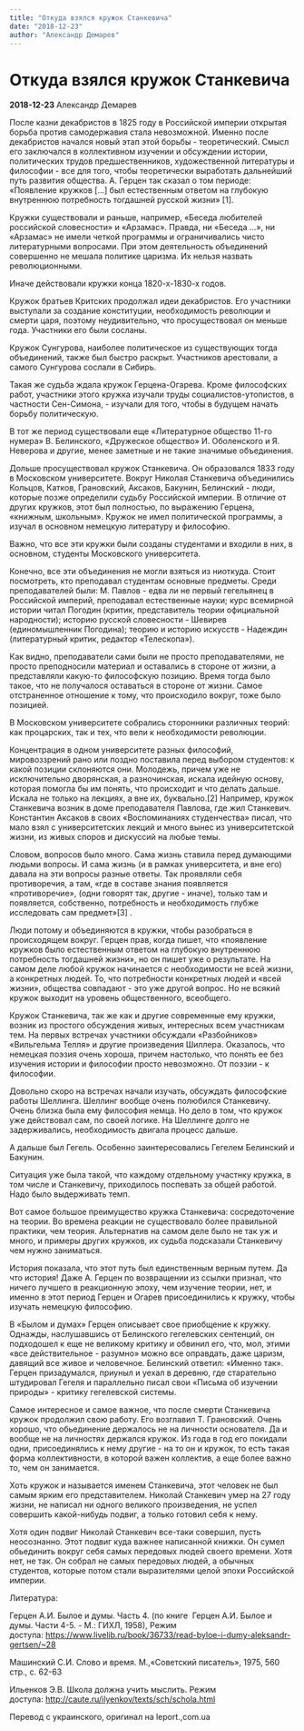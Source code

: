 ```yaml
---
title: "Откуда взялся кружок Станкевича"
date: "2018-12-23"
author: "Александр Демарев"
---
```


# Откуда взялся кружок Станкевича

**2018-12-23** Александр Демарев

После казни декабристов в 1825 году в Российской империи открытая борьба против самодержавия стала невозможной. Именно после декабристов начался новый этап этой борьбы - теоретический. Смысл его заключался в коллективном изучении и обсуждении истории, политических трудов предшественников, художественной литературы и философии - все для того, чтобы теоретически выработать дальнейший путь развития общества. А. Герцен так сказал о том периоде: «Появление кружков [...] был естественным ответом на глубокую внутреннюю потребность тогдашней русской жизни» [1].

Кружки существовали и раньше, например, «Беседа любителей российской словесности» и «Арзамас». Правда, ни «Беседа ...», ни «Арзамас» не имели четкой программы и ограничивались чисто литературными вопросами. При этом деятельность объединений совершенно не мешала политике царизма. Их нельзя назвать революционными.

Иначе действовали кружки конца 1820-х-1830-х годов.

Кружок братьев Критских продолжал идеи декабристов. Его участники выступали за создание конституции, необходимость революции и смерти царя, поэтому неудивительно, что просуществовал он меньше года. Участники его были сосланы.

Кружок Сунгурова, наиболее политическое из существующих тогда объединений, также был быстро раскрыт. Участников арестовали, а самого Сунгурова сослали в Сибирь.

Такая же судьба ждала кружок Герцена-Огарева. Кроме философских работ, участники этого кружка изучали труды социалистов-утопистов, в частности Сен-Симона, - изучали для того, чтобы в будущем начать борьбу политическую.

В тот же период существовали еще «Литературное общество 11-го нумера» В. Белинского, «Дружеское общество» И. Оболенского и Я. Неверова и другие, менее заметные и не такие значимые объединения.

Дольше просуществовал кружок Станкевича. Он образовался 1833 году в Московском университете. Вокруг Николая Станкевича объединились Кольцов, Катков, Грановский, Аксаков, Бакунин, Белинский - люди, которые позже определили судьбу Российской империи. В отличие от других кружков, этот был полностью, по выражению Герцена, «книжным, школьным». Кружок не имел политической программы, а изучал в основном немецкую литературу и философию.

Важно, что все эти кружки были созданы студентами и входили в них, в основном, студенты Московского университета.

Конечно, все эти объединения не могли взяться из ниоткуда. Стоит посмотреть, кто преподавал студентам основные предметы. Среди преподавателей были: М. Павлов - едва ли не первый гегельянец в Российской империй, преподавал естественные науки; курс всемирной истории читал Погодин (критик, представитель теории официальной народности); историю русской словесности - Шевирев (единомышленник Погодина); теорию и историю искусств - Надеждин (литературный критик, редактор «Телескопа»).

Как видно, преподаватели сами были не просто преподавателями, не просто преподносили материал и оставались в стороне от жизни, а представляли какую-то философскую позицию. Время тогда было такое, что не получалося оставаться в стороне от жизни. Самое отстраненное отношение к тому, что происходило вокруг, тоже было позицией.

В Московском университете собрались сторонники различных теорий: как процарских, так и тех, что вели к необходимости революции.

Концентрация в одном университете разных философий, мировоззрений рано или поздно поставила перед выбором студентов: к какой позиции склоняются они. Молодежь, причем уже не исключительно дворянская, а разночинская, искала идейную основу, которая помогла бы им понять, что происходит и что делать дальше. Искала не только на лекциях, а вне их, буквально.[2]  Например, кружок Станкевича возник в доме преподавателя Павлова, где жил Станкевич. Константин Аксаков в своих «Воспоминаниях студенчества» писал, что мало взял с университетских лекций и много вынес из университетской жизни, из живых споров и дискуссий на любые темы.

Словом, вопросов было много. Сама жизнь ставила перед думающими людьми вопросы. И сама жизнь (и в рамках университета, и вне его) давала на эти вопросы разные ответы. Так проявляли себя противоречия, а там, «где в составе знания появляется «противоречие», (одни говорят так, другие - иначе), только там и появляется, собственно, потребность и необходимость глубже исследовать сам предмет»[3] .

Люди потому и объединяются в кружки, чтобы разобраться в происходящем вокруг. Герцен прав, когда пишет, что «появление кружков было естественным ответом на глубокую внутреннюю потребность тогдашней жизни», но он пишет уже о результате. На самом деле любой кружок начинается с необходимости не всей жизни, а конкретных людей. То, что потребности конкретных людей и «всей жизни», общества совпадают - это уже другой вопрос. Но не всякий кружок выходит на уровень общественного, всеобщего.

Кружок Станкевича, так же как и другие современные ему кружки, возник из простого обсуждения живых, интересных всем участникам тем. На первых встречах участники обсуждали «Разбойников» «Вильгельма Телля» и другие произведения Шиллера. Оказалось, что немецкая поэзия очень хороша, причем настолько, что понять ее без изучения истории и философии просто невозможно. От поэзии - к философии.

Довольно скоро на встречах начали изучать, обсуждать философские работы Шеллинга. Шеллинг вообще очень полюбился Станкевичу. Очень близка была ему философия немца. Но дело в том, что кружок уже действовал сам, по своей логике. На Шеллинге долго не задерживались, необходимость двигала процесс дальше.

А дальше был Гегель. Особенно заинтересовались Гегелем Белинский и Бакунин.

Ситуация уже была такой, что каждому отдельному участнку кружка, в том числе и Станкевичу, приходилось поспевать за общей работой. Надо было выдерживать темп.

Вот самое большое преимущество кружка Станкевича: сосредоточение на теории. Во времена реакции не существовало более правильной практики, чем теория. Альтернатив на самом деле было не так уж и много, и примеры других кружков, их судьба подсказали Станкевичу чем нужно заниматься.

История показала, что этот путь был единственным верным путем. Да что история! Даже А. Герцен по возвращении из ссылки признал, что ничего лучшего в реакционную эпоху, чем изучение теории, нет, и именно в этот период Герцен и Огарев присоединились к кружку, чтобы изучать немецкую философию.

В «Былом и думах» Герцен описывает свое приобщение к кружку. Однажды, наслушавшись от Белинского гегелевских сентенций, он подходошел к еще не великому критику и обвинил его, что, мол, этими «все действительное - разумно» можно все оправдать, даже царизм, давящий все живое и человечное. Белинский ответил: «Именно так». Герцен призадумался, приуныл и уехал в деревню, где старательно штудировал Гегеля и параллельно писал свои «Письма об изучении природы» - критику гегелевской системы.

Самое интересное и самое важное, что после смерти Станкевича кружок продолжил свою работу. Его возглавил Т. Грановский. Очень хорошо, что обьединение держалось не на личности основателя. Да и вообще не на личностях держался кружок. Из года в год его покидали одни, присоединялись к нему другие - на то он и кружок, то есть такая форма коллективности, в которой важен коллектив, а еще более важно то, чем он занимается.

Хоть кружок и называется именем Станкевича, этот человек не был самым ярким его представителем. Николай Станкевич умер на 27 году жизни, не написал ни одного великого произведения, не успел совершить какой-нибудь подвиг, а только готовил себя к нему.

Хотя один подвиг Николай Станкевич все-таки совершил, пусть неосознанно. Этот подвиг куда важнее написанной книжки. Он сумел обьединить вокруг себя самых передовых людей своего времени. Хотя нет, не так. Он собрал не самых передовых людей, а обычных студентов, которые потом стали выразителями целой эпохи Российской империи.



Литература:





Герцен А.И. Былое и думы. Часть 4. (по 	книге  Герцен А.И. Былое и думы. 	Части 4-5. - М.: ГИХЛ, 1958), Режим 	доступа: https://www.livelib.ru/book/36733/read-byloe-i-dumy-aleksandr-gertsen/~28





Машинский С.И. Слово и время. М.,«Советский 	писатель», 1975, 560 стр., с. 62-63





Ильенков Э.В. Школа должна учить мыслить. 	Режим доступа: http://caute.ru/ilyenkov/texts/sch/schola.html





Перевод с украинского, оригинал на leport.,com.ua